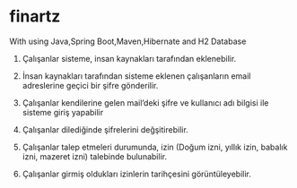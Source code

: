 # finartz
With using Java,Spring Boot,Maven,Hibernate and H2 Database

1) Çalışanlar sisteme, insan kaynakları tarafından eklenebilir.

2) İnsan kaynakları tarafından sisteme eklenen çalışanların email adreslerine geçici bir şifre gönderilir.

3) Çalışanlar kendilerine gelen mail’deki şifre ve kullanıcı adı bilgisi ile sisteme giriş yapabilir

4) Çalışanlar dilediğinde şifrelerini değşitirebilir.

5) Çalışanlar talep etmeleri durumunda, izin (Doğum izni, yıllık izin, babalık izni, mazeret izni) talebinde bulunabilir.

6) Çalışanlar girmiş oldukları izinlerin tarihçesini görüntüleyebilir. 


